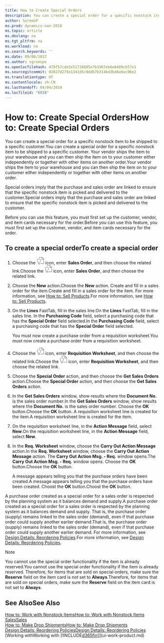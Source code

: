```yaml
---
title: How to Create Special Orders
description: You can create a special order for a specific nonstock item to be shipped to a specific customer. Your vendor ships the item to your warehouse and you can then ship the item on to your customer either independently or together with other items on another order.
author: SorenGP
ms.prod: dynamics-nav-2018
ms.topic: article
ms.devlang: na
ms.tgt_pltfrm: na
ms.workload: na
ms.search.keywords: ''
ms.date: 09/08/2017
ms.author: sgroespe
ms.openlocfilehash: 479f57cde5e51738805e7b1967eb6e6409cb57e1
ms.sourcegitcommit: 02827d275e1341d5c9ddb7b314b43b48a9ac96e2
ms.translationtype: HT
ms.contentlocale: zh-CN
ms.lasthandoff: 04/04/2019
ms.locfileid: "6938"
---
```

# <a name="how-to-create-special-orders"></a><span data-ttu-id="7aefa-104">How to: Create Special Orders</span><span class="sxs-lookup"><span data-stu-id="7aefa-104">How to: Create Special Orders</span></span>
<span data-ttu-id="7aefa-105">You can create a special order for a specific nonstock item to be shipped to a specific customer.</span><span class="sxs-lookup"><span data-stu-id="7aefa-105">You can create a special order for a specific nonstock item to be shipped to a specific customer.</span></span> <span data-ttu-id="7aefa-106">Your vendor ships the item to your warehouse and you can then ship the item on to your customer either independently or together with other items on another order.</span><span class="sxs-lookup"><span data-stu-id="7aefa-106">Your vendor ships the item to your warehouse and you can then ship the item on to your customer either independently or together with other items on another order.</span></span>  

<span data-ttu-id="7aefa-107">Special orders imply that the purchase and sales order are linked to ensure that the specific nonstock item is picked and delivered to the customer.</span><span class="sxs-lookup"><span data-stu-id="7aefa-107">Special orders imply that the purchase and sales order are linked to ensure that the specific nonstock item is picked and delivered to the customer.</span></span>  

<span data-ttu-id="7aefa-108">Before you can use this feature, you must first set up the customer, vendor, and item cards necessary for the order.</span><span class="sxs-lookup"><span data-stu-id="7aefa-108">Before you can use this feature, you must first set up the customer, vendor, and item cards necessary for the order.</span></span>  

## <a name="to-create-a-special-order"></a><span data-ttu-id="7aefa-109">To create a special order</span><span class="sxs-lookup"><span data-stu-id="7aefa-109">To create a special order</span></span>  
1.  <span data-ttu-id="7aefa-110">Choose the ![Search for Page or Report](media/ui-search/search_small.png "Search for Page or Report icon") icon, enter **Sales Order**, and then choose the related link.</span><span class="sxs-lookup"><span data-stu-id="7aefa-110">Choose the ![Search for Page or Report](media/ui-search/search_small.png "Search for Page or Report icon") icon, enter **Sales Order**, and then choose the related link.</span></span>  
2. <span data-ttu-id="7aefa-111">Choose the **New** action.</span><span class="sxs-lookup"><span data-stu-id="7aefa-111">Choose the **New** action.</span></span> <span data-ttu-id="7aefa-112">Create and fill in a  sales order for the item.</span><span class="sxs-lookup"><span data-stu-id="7aefa-112">Create and fill in a  sales order for the item.</span></span> <span data-ttu-id="7aefa-113">For more information, see [How to: Sell Products](sales-how-sell-products.md).</span><span class="sxs-lookup"><span data-stu-id="7aefa-113">For more information, see [How to: Sell Products](sales-how-sell-products.md).</span></span>
3.  <span data-ttu-id="7aefa-114">On the **Lines** FastTab, fill in the sales line.</span><span class="sxs-lookup"><span data-stu-id="7aefa-114">On the **Lines** FastTab, fill in the sales line.</span></span> <span data-ttu-id="7aefa-115">In the **Purchasing Code** field, select a purchasing code that has the **Special Order** field selected.</span><span class="sxs-lookup"><span data-stu-id="7aefa-115">In the **Purchasing Code** field, select a purchasing code that has the **Special Order** field selected.</span></span>

    <span data-ttu-id="7aefa-116">You must now create a purchase order from a requisition worksheet.</span><span class="sxs-lookup"><span data-stu-id="7aefa-116">You must now create a purchase order from a requisition worksheet.</span></span>  
4. <span data-ttu-id="7aefa-117">Choose the ![Search for Page or Report](media/ui-search/search_small.png "Search for Page or Report icon") icon, enter **Requisition Worksheet**, and then choose the related link.</span><span class="sxs-lookup"><span data-stu-id="7aefa-117">Choose the ![Search for Page or Report](media/ui-search/search_small.png "Search for Page or Report icon") icon, enter **Requisition Worksheet**, and then choose the related link.</span></span>  
5. <span data-ttu-id="7aefa-118">Choose the **Special Order** action, and then choose the **Get Sales Orders** action.</span><span class="sxs-lookup"><span data-stu-id="7aefa-118">Choose the **Special Order** action, and then choose the **Get Sales Orders** action.</span></span>  
6.  <span data-ttu-id="7aefa-119">In the **Get Sales Orders** window, show results where the **Document No.** is the sales order number.</span><span class="sxs-lookup"><span data-stu-id="7aefa-119">In the **Get Sales Orders** window, show results where the **Document No.** is the sales order number.</span></span> <span data-ttu-id="7aefa-120">Choose the **OK** button.</span><span class="sxs-lookup"><span data-stu-id="7aefa-120">Choose the **OK** button.</span></span> <span data-ttu-id="7aefa-121">A requisition worksheet line is created for the item.</span><span class="sxs-lookup"><span data-stu-id="7aefa-121">A requisition worksheet line is created for the item.</span></span>  
7.  <span data-ttu-id="7aefa-122">On the requisition worksheet line, in the **Action Message** field, select **New**.</span><span class="sxs-lookup"><span data-stu-id="7aefa-122">On the requisition worksheet line, in the **Action Message** field, select **New**.</span></span>  
8.  <span data-ttu-id="7aefa-123">In the **Req. Worksheet** window, choose the **Carry Out Action Message** action.</span><span class="sxs-lookup"><span data-stu-id="7aefa-123">In the **Req. Worksheet** window, choose the **Carry Out Action Message** action.</span></span> <span data-ttu-id="7aefa-124">The **Carry Out Action Msg. - Req.** window opens.</span><span class="sxs-lookup"><span data-stu-id="7aefa-124">The **Carry Out Action Msg. - Req.** window opens.</span></span> <span data-ttu-id="7aefa-125">Choose the **OK** button.</span><span class="sxs-lookup"><span data-stu-id="7aefa-125">Choose the **OK** button.</span></span>  

    <span data-ttu-id="7aefa-126">A message appears telling you that the purchase orders have been created.</span><span class="sxs-lookup"><span data-stu-id="7aefa-126">A message appears telling you that the purchase orders have been created.</span></span> <span data-ttu-id="7aefa-127">Choost the **OK** button.</span><span class="sxs-lookup"><span data-stu-id="7aefa-127">Choost the **OK** button.</span></span>  

<span data-ttu-id="7aefa-128">A purchase order created as a special order for a sales order is respected by the planning system as it balances demand and supply.</span><span class="sxs-lookup"><span data-stu-id="7aefa-128">A purchase order created as a special order for a sales order is respected by the planning system as it balances demand and supply.</span></span> <span data-ttu-id="7aefa-129">That is, the purchase order (supply) remains linked to the sales order (demand), even if that purchase order could supply another earlier demand.</span><span class="sxs-lookup"><span data-stu-id="7aefa-129">That is, the purchase order (supply) remains linked to the sales order (demand), even if that purchase order could supply another earlier demand.</span></span> <span data-ttu-id="7aefa-130">For more information, see [Design Details: Reordering Policies](design-details-reservation-order-tracking-and-action-messaging.md).</span><span class="sxs-lookup"><span data-stu-id="7aefa-130">For more information, see [Design Details: Reordering Policies](design-details-reservation-order-tracking-and-action-messaging.md).</span></span>  

> [!NOTE]  
>  <span data-ttu-id="7aefa-131">You cannot use the special order functionality if the item is already reserved.</span><span class="sxs-lookup"><span data-stu-id="7aefa-131">You cannot use the special order functionality if the item is already reserved.</span></span> <span data-ttu-id="7aefa-132">Therefore, for items that are sold on special orders, make sure the **Reserve** field on the item card is not set to **Always**.</span><span class="sxs-lookup"><span data-stu-id="7aefa-132">Therefore, for items that are sold on special orders, make sure the **Reserve** field on the item card is not set to **Always**.</span></span>  

## <a name="see-also"></a><span data-ttu-id="7aefa-133">See Also</span><span class="sxs-lookup"><span data-stu-id="7aefa-133">See Also</span></span>  
[<span data-ttu-id="7aefa-134">How to: Work with Nonstock Items</span><span class="sxs-lookup"><span data-stu-id="7aefa-134">How to: Work with Nonstock Items</span></span>](inventory-how-work-nonstock-items.md)  
[<span data-ttu-id="7aefa-135">Sales</span><span class="sxs-lookup"><span data-stu-id="7aefa-135">Sales</span></span>](sales-manage-sales.md)  
[<span data-ttu-id="7aefa-136">How to: Make Drop Shipments</span><span class="sxs-lookup"><span data-stu-id="7aefa-136">How to: Make Drop Shipments</span></span>](sales-how-drop-shipment.md)   
[<span data-ttu-id="7aefa-137">Design Details: Reordering Policies</span><span class="sxs-lookup"><span data-stu-id="7aefa-137">Design Details: Reordering Policies</span></span>](design-details-reservation-order-tracking-and-action-messaging.md)  
[<span data-ttu-id="7aefa-138">Working with</span><span class="sxs-lookup"><span data-stu-id="7aefa-138">Working with</span></span> [!INCLUDE[d365fin](includes/d365fin_md.md)]](ui-work-product.md)
